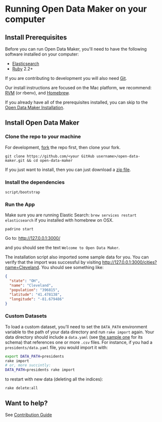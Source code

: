 # Running Open Data Maker on your computer

## Install Prerequisites

Before you can run Open Data Maker, you'll need to have the following software
installed on your computer:
* [Elasticsearch]
* [Ruby] 2.2+

If you are contributing to development you will also need [Git].  

Our install instructions are focused on the Mac platform, we recommend: [RVM][RVM] (or rbenv),
and [Homebrew][Homebrew].

If you already have all of the prerequisites installed, you can skip
to the [Open Data Maker Installation](#install-open-data-maker).

## Install Open Data Maker

### Clone the repo to your machine

For development, [fork](http://help.github.com/fork-a-repo/) the repo
first, then clone your fork.

```
git clone https://github.com/<your GitHub username>/open-data-maker.git && cd open-data-maker
```

If you just want to install, then you can just download a [zip file]().

### Install the dependencies

```
script/bootstrap
```

### Run the App

Make sure you are running Elastic Search: ```brew services restart elasticsearch```
if you installed with homebrew on OSX.

```
padrino start
```
Go to: http://127.0.0.1:3000/

and you should see the text `Welcome to Open Data Maker`.

The installation script also imported some sample data for you.
You can verify that the import was successful by visiting
http://127.0.0.1:3000/cities?name=Cleveland. You should see something like:

```json
{
  "state": "OH",
  "name": "Cleveland",
  "population": "396815",
  "latitude": "41.478138",
  "longitude": "-81.679486"
}
```

### Custom Datasets
To load a custom dataset, you'll need to set the `DATA_PATH` environment
variable to the path of your data directory and run `rake import` again. Your
data directory should include a `data.yaml` (see [the sample
one](sample-data/data.yaml) for its schema) that references one or more `.csv`
files. For instance, if you had a `presidents/data.yaml` file, you would import
it with:

```sh
export DATA_PATH=presidents
rake import
# or, more succintly:
DATA_PATH=presidents rake import
```

to restart with new data (deleting all the indices):
```
rake delete:all
```

## Want to help?

See [Contribution Guide](CONTRIBUTING.md)

[Elasticsearch]: https://www.elastic.co/products/elasticsearch
[Homebrew]: http://brew.sh/
[RVM]: https://github.com/wayneeseguin/rvm
[Ruby]: https://www.ruby-lang.org/en/
[Git]: https://git-scm.com/
